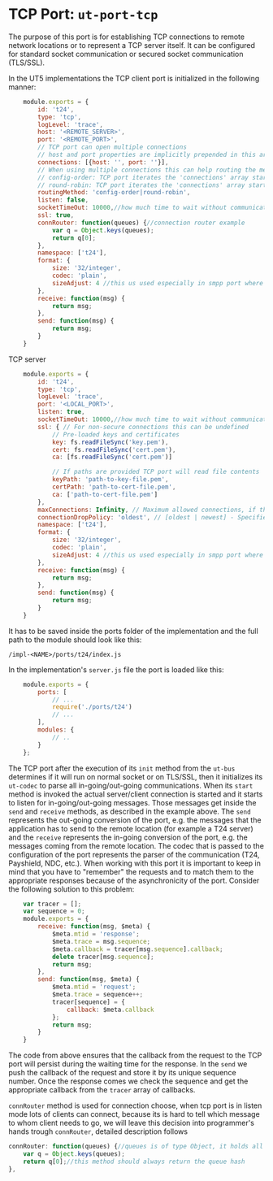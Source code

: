 # **TCP Port:** `ut-port-tcp`

The purpose of this port is for establishing TCP connections to remote network locations or to represent a TCP server itself.
It can be configured for standard socket communication or secured socket communication (TLS/SSL).

In the UT5 implementations the TCP client port is initialized in the following manner:

```javascript
    module.exports = {
        id: 't24',
        type: 'tcp',
        logLevel: 'trace',
        host: '<REMOTE_SERVER>',
        port: '<REMOTE_PORT>',
        // TCP port can open multiple connections
        // host and port properties are implicitly prepended in this array
        connections: [{host: '', port: ''}],
        // When using multiple connections this can help routing the messages
        // config-order: TCP port iterates the 'connections' array starting from the first element and selects the first open connection
        // round-robin: TCP port iterates the 'connections' array starting from the connection after the last used and selects the first open.
        routingMethod: 'config-order|round-robin',
        listen: false,
        socketTimeOut: 10000,//how much time to wait without communication until closing connection, defaults to "forever"
        ssl: true,
        connRouter: function(queues) {//connection router example
            var q = Object.keys(queues);
            return q[0];
        },
        namespace: ['t24'],
        format: {
            size: '32/integer',
            codec: 'plain',
            sizeAdjust: 4 //this us used especially in smpp port where message size is telling the total size of the message (header message length + actual message) not only length of the message itself
        },
        receive: function(msg) {
            return msg;
        },
        send: function(msg) {
            return msg;
        }
    }
```

TCP server

```javascript
    module.exports = {
        id: 't24',
        type: 'tcp',
        logLevel: 'trace',
        port: '<LOCAL_PORT>',
        listen: true,
        socketTimeOut: 10000,//how much time to wait without communication until closing connection, defaults to "forever"
        ssl: { // For non-secure connections this can be undefined
            // Pre-loaded keys and certificates
            key: fs.readFileSync('key.pem'),
            cert: fs.readFileSync('cert.pem'),
            ca: [fs.readFileSync('cert.pem')]

            // If paths are provided TCP port will read file contents
            keyPath: 'path-to-key-file.pem',
            certPath: 'path-to-cert-file.pem',
            ca: ['path-to-cert-file.pem']
        },
        maxConnections: Infinity, // Maximum allowed connections, if the limit is exceeded the server will drop connections
        connectionDropPolicy: 'oldest', // [oldest | newest] - Specifies which connections to drop upon limit exceed.
        namespace: ['t24'],
        format: {
            size: '32/integer',
            codec: 'plain',
            sizeAdjust: 4 //this us used especially in smpp port where message size is telling the total size of the message (header message length + actual message) not only length of the message itself
        },
        receive: function(msg) {
            return msg;
        },
        send: function(msg) {
            return msg;
        }
    }
```

It has to be saved inside the ports folder of the implementation and the full path to the module should look like this:

    /impl-<NAME>/ports/t24/index.js

In the implementation's `server.js` file the port is loaded like this:

```javascript
    module.exports = {
        ports: [
            // ...
            require('./ports/t24')
            // ...
        ],
        modules: {
            // ..
        }
    };
```

The TCP port after the execution of its `init` method from the `ut-bus` determines if it will run on normal socket or on TLS/SSL, then it initializes
its `ut-codec` to parse all in-going/out-going communications.
When its `start` method is invoked the actual server/client connection is started and it starts to listen for in-going/out-going messages.
Those messages get inside the `send` and `receive` methods, as described in the example above. The `send` represents the out-going conversion
of the port, e.g. the messages that the application has to send to the remote location (for example a T24 server) and the `receive` represents the
in-going conversion of the port, e.g. the messages coming from the remote location. The codec that is passed to the configuration of the port
represents the parser of the communication (T24, Payshield, NDC, etc.).
When working with this port it is important to keep in mind that you have to "remember" the requests and to match them to the appropriate responses
because of the asynchronicity of the port. Consider the following solution to this problem:

```javascript
    var tracer = [];
    var sequence = 0;
    module.exports = {
        receive: function(msg, $meta) {
            $meta.mtid = 'response';
            $meta.trace = msg.sequence;
            $meta.callback = tracer[msg.sequence].callback;
            delete tracer[msg.sequence];
            return msg;
        },
        send: function(msg, $meta) {
            $meta.mtid = 'request';
            $meta.trace = sequence++;
            tracer[sequence] = {
                callback: $meta.callback
            };
            return msg;
        }
    }
```

The code from above ensures that the callback from the request to the TCP port will persist during the waiting time for the response.
In the `send` we push the callback of the request and store it by its unique sequence number. Once the response comes we check the sequence
and get the appropriate callback from the `tracer` array of callbacks.

`connRouter` method is used for connection choose, when tcp port is in listen mode lots of clients can connect, because its is hard to tell which message to whom client needs to go, we will
leave this decision into programmer's hands trough `connRouter`, detailed description follows

```javascript
connRouter: function(queues) {//queues is of type Object, it holds all connections available for use
    var q = Object.keys(queues);
    return q[0];//this method should always return the queue hash
},
```